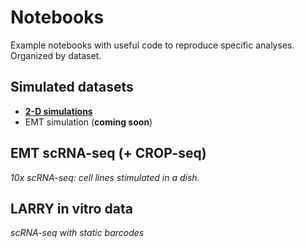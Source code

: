 # Notebooks

Example notebooks with useful code to reproduce specific analyses. Organized by dataset. 

## Simulated datasets

* [**2-D simulations**](https://github.com/pinellolab/sc-neural-diffeqs/blob/main/notebooks/2d_toy_simulations.ipynb)
* EMT simulation (**coming soon**)

## EMT scRNA-seq (+ CROP-seq)
*10x scRNA-seq: cell lines stimulated in a dish.*

## LARRY in vitro data
*scRNA-seq with static barcodes*
